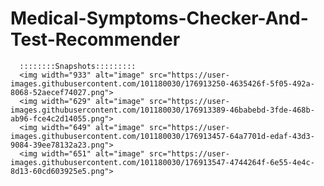 # Medical-Symptoms-Checker-And-Test-Recommender


      ::::::::Snapshots:::::::::
      <img width="933" alt="image" src="https://user-images.githubusercontent.com/101180030/176913250-4635426f-5f05-492a-8068-52aecef74027.png">
      <img width="629" alt="image" src="https://user-images.githubusercontent.com/101180030/176913389-46babebd-3fde-468b-ab96-fce4c2d14055.png">
      <img width="649" alt="image" src="https://user-images.githubusercontent.com/101180030/176913457-64a7701d-edaf-43d3-9084-39ee78132a23.png">
      <img width="651" alt="image" src="https://user-images.githubusercontent.com/101180030/176913547-4744264f-6e55-4e4c-8d13-60cd603925e5.png">

